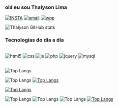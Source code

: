 ### olá eu sou Thalyson Lima

[![INSTA](https://img.shields.io/badge/Instagram-E4405F?style=for-the-badge&logo=instagram&logoColor=white)](https://www.instagram.com/thalyson.lm/)
[![email](https://img.shields.io/badge/Gmail-D14836?style=for-the-badge&logo=gmail&logoColor=white)](https://mail.google.com/mail/u/0/#inbox?compose=GTvVlcSDbFXZccGwDzdrCmCKZgDZGqgFgMdqsMBfHHjBtVDrwwZJPZxqRLLSDQjdnBWPptkGrfkMW)
[![wpp](https://img.shields.io/badge/WhatsApp-25D366?style=for-the-badge&logo=whatsapp&logoColor=white)](https://wa.me/qr/B5CWEQHAAHAUJ1)


![Thalyson GitHub stats](https://github-readme-stats.vercel.app/api?username=thalysonlima820&show_icons=true&theme=radical)

### Tecnologias do dia a dia

<div style="display: inline_block"> <br/>
    <img align="center01" alt="html5" src="https://img.shields.io/badge/HTML5-E34F26?style=for-the-badge&logo=html5&logoColor=white" />
    <img align="center01" alt="css" src="https://img.shields.io/badge/CSS3-1572B6?style=for-the-badge&logo=css3&logoColor=white" />
    <img align="center01" alt="js" src="https://img.shields.io/badge/JavaScript-F7DF1E?style=for-the-badge&logo=javascript&logoColor=black" />
    <img align="center01" alt="php" src="https://img.shields.io/badge/PHP-777BB4?style=for-the-badge&logo=php&logoColor=white" />
    <img align="center01" alt="jquery" src="https://img.shields.io/badge/jQuery-0769AD?style=for-the-badge&logo=jquery&logoColor=white" />
    <img align="center01" alt="mysql" src="https://img.shields.io/badge/MySQL-00000F?style=for-the-badge&logo=mysql&logoColor=white" />
</div>

<br/>

![Top Langs](https://github-readme-stats.vercel.app/api/top-langs/?username=thalysonlima820&hide_progress=true)

![Top Langs](https://github-readme-stats.vercel.app/api/top-langs/?username=thalysonlima820&size_weight=0.5&count_weight=0.5)
[![Top Langs](https://github-readme-stats.vercel.app/api/top-langs/?username=thalysonlima820&layout=donut-vertical)](https://github.com/anuraghazra/github-readme-stats)

[![Top Langs](https://github-readme-stats.vercel.app/api/top-langs/?username=anuraghazra)](https://github.com/anuraghazra/github-readme-stats)

![Top Langs](https://github-readme-stats.vercel.app/api/top-langs/?username=anuraghazra&hide=javascript,html)
![Top Langs](https://github-readme-stats.vercel.app/api/top-langs/?username=anuraghazra&langs_count=8)
![Top Langs](https://github-readme-stats.vercel.app/api/top-langs/?username=anuraghazra&layout=compact)
[![Top Langs](https://github-readme-stats.vercel.app/api/top-langs/?username=anuraghazra&layout=donut)](https://github.com/anuraghazra/github-readme-stats)
